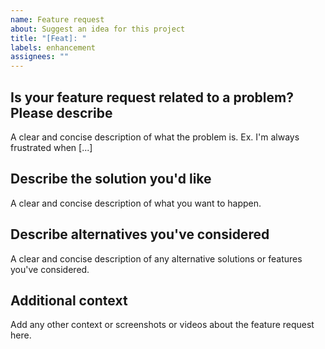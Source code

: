 ```yaml
---
name: Feature request
about: Suggest an idea for this project
title: "[Feat]: "
labels: enhancement
assignees: ""
---
```


## Is your feature request related to a problem? Please describe

A clear and concise description of what the problem is. Ex. I'm always frustrated
when [...]

## Describe the solution you'd like

A clear and concise description of what you want to happen.

## Describe alternatives you've considered

A clear and concise description of any alternative solutions or features you've considered.

## Additional context

Add any other context or screenshots or videos about the feature request here.
